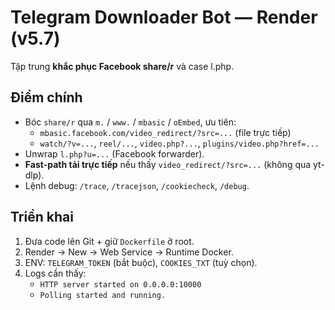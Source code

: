 
# Telegram Downloader Bot — Render (v5.7)

Tập trung **khắc phục Facebook share/r** và case l.php.

## Điểm chính
- Bóc `share/r` qua `m.` / `www.` / `mbasic` / `oEmbed`, ưu tiên:
  - `mbasic.facebook.com/video_redirect/?src=...` (file trực tiếp)
  - `watch/?v=...`, `reel/...`, `video.php?...`, `plugins/video.php?href=...`
- Unwrap `l.php?u=...` (Facebook forwarder).
- **Fast-path tải trực tiếp** nếu thấy `video_redirect/?src=...` (không qua yt-dlp).
- Lệnh debug: `/trace`, `/tracejson`, `/cookiecheck`, `/debug`.

## Triển khai
1) Đưa code lên Git + giữ `Dockerfile` ở root.
2) Render → New → Web Service → Runtime Docker.
3) ENV: `TELEGRAM_TOKEN` (bắt buộc), `COOKIES_TXT` (tuỳ chọn).
4) Logs cần thấy:
   - `HTTP server started on 0.0.0.0:10000`
   - `Polling started and running.`

